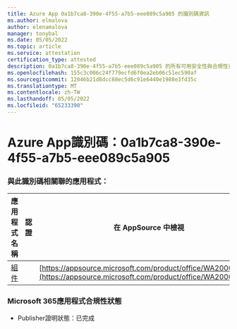 ```yaml
---
title: Azure App 0a1b7ca8-390e-4f55-a7b5-eee089c5a905 的識別碼資訊
ms.author: elmalova
author: elenamalova
manager: tonybal
ms.date: 05/05/2022
ms.topic: article
ms.service: attestation
certification_type: attested
description: 0a1b7ca8-390e-4f55-a7b5-eee089c5a905 的所有可用安全性與合規性資訊。
ms.openlocfilehash: 155c3c006c24f779ecfd6f0ea2eb06c51ec590af
ms.sourcegitcommit: 12046b21d8dcc88ec5d6c91e6440e1988e3fd35c
ms.translationtype: MT
ms.contentlocale: zh-TW
ms.lasthandoff: 05/05/2022
ms.locfileid: "65233390"
---
```

# <a name="azure-app-id-0a1b7ca8-390e-4f55-a7b5-eee089c5a905"></a>Azure App識別碼：0a1b7ca8-390e-4f55-a7b5-eee089c5a905


### <a name="apps-associated-with-this-id"></a>與此識別碼相關聯的應用程式：
| **應用程式名稱** | **認證** | **在 AppSource 中檢視** |
|--------------|---------------|-----------------------|
| [組件](../forward/WA200002271.md) |  | [https://appsource.microsoft.com/product/office/WA200002271](https://appsource.microsoft.com/product/office/WA200002271) |

### <a name="microsoft-365-app-compliance-status"></a>Microsoft 365應用程式合規性狀態
- Publisher證明狀態：已完成

